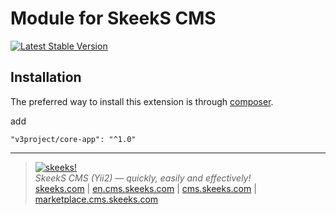Module for SkeekS CMS
===================================

[![Latest Stable Version](https://poser.pugx.org/v3project/core-app/v/stable.png)](https://packagist.org/packages/v3project/core-app)

Installation
------------

The preferred way to install this extension is through [composer](http://getcomposer.org/download/).

add

```
"v3project/core-app": "^1.0"
```

___

> [![skeeks!](https://gravatar.com/userimage/74431132/13d04d83218593564422770b616e5622.jpg)](http://skeeks.com)  
<i>SkeekS CMS (Yii2) — quickly, easily and effectively!</i>  
[skeeks.com](http://skeeks.com) | [en.cms.skeeks.com](http://en.cms.skeeks.com) | [cms.skeeks.com](http://cms.skeeks.com) | [marketplace.cms.skeeks.com](http://marketplace.cms.skeeks.com)



